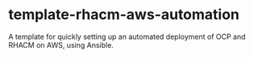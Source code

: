 # template-rhacm-aws-automation
A template for quickly setting up an automated deployment of OCP and RHACM on AWS, using Ansible.
